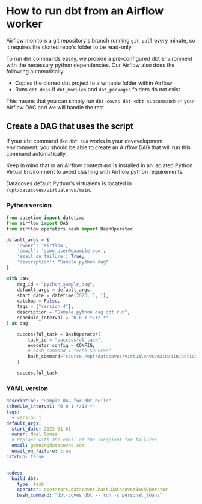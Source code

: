 # How to run dbt from an Airflow worker

Airflow monitors a git repository's branch running `git pull` every minute, so it requires the cloned repo's folder to be read-only.

To run `dbt` commands easily, we provide a pre-configured dbt environment with the necessary python dependencies. Our Airflow also does the following automatically:

- Copies the cloned dbt project to a writable folder within Airflow
- Runs `dbt deps` if `dbt_modules` and `dbt_packages` folders do not exist

This means that you can simply run `dbt-coves dbt <dbt subcommand>` in your Airflow DAG and we will handle the rest.

## Create a DAG that uses the script

If your dbt command like `dbt run` works in your devevelopment environment, you should be able to create an Airflow DAG that will run this command automatically.

Keep in mind that in an Airflow context `dbt` is installed in an isolated Python Virtual Environment to avoid clashing with Airflow python requirements.

Datacoves default Python's virtualenv is located in `/opt/datacoves/virtualenvs/main`.

### Python version

```python
from datetime import datetime
from airflow import DAG
from airflow.operators.bash import BashOperator

default_args = {
    'owner': 'airflow',
    'email': 'some_user@examble.com',
    'email_on_failure': True,
    'description': "Sample python dag"
}

with DAG(
    dag_id = "python_sample_dag",
    default_args = default_args,
    start_date = datetime(2023, 1, 1),
    catchup = False,
    tags = ["version_4"],
    description = "Sample python dag dbt run",
    schedule_interval = "0 0 1 */12 *"
) as dag:

    successful_task = BashOperator(
        task_id = "successful_task",
        executor_config = CONFIG,
        # bash_command = "echo SUCCESS"
        bash_command="source /opt/datacoves/virtualenvs/main/bin/activate && dbt-coves dbt -- build -s tag:loan_daily"
    )

    successful_task
```

### YAML version

```yaml
description: "Sample DAG for dbt build"
schedule_interval: "0 0 1 */12 *"
tags:
  - version_1
default_args:
  start_date: 2023-01-01
  owner: Noel Gomez
  # Replace with the email of the recipient for failures
  email: gomezn@datacoves.com
  email_on_failure: true
catchup: false


nodes:
  build_dbt:
    type: task
    operator: operators.datacoves.bash.DatacovesBashOperator
    bash_command: "dbt-coves dbt -- run -s personal_loans"
```
